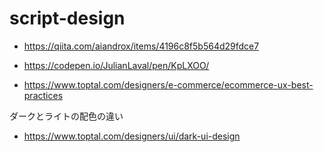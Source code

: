 # script-design

- https://qiita.com/aiandrox/items/4196c8f5b564d29fdce7

- https://codepen.io/JulianLaval/pen/KpLXOO/

- https://www.toptal.com/designers/e-commerce/ecommerce-ux-best-practices

ダークとライトの配色の違い
- https://www.toptal.com/designers/ui/dark-ui-design
